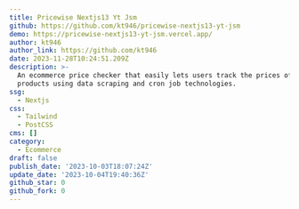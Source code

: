 ```yaml
---
title: Pricewise Nextjs13 Yt Jsm
github: https://github.com/kt946/pricewise-nextjs13-yt-jsm
demo: https://pricewise-nextjs13-yt-jsm.vercel.app/
author: kt946
author_link: https://github.com/kt946
date: 2023-11-28T10:24:51.209Z
description: >-
  An ecommerce price checker that easily lets users track the prices of Amazon
  products using data scraping and cron job technologies.
ssg:
  - Nextjs
css:
  - Tailwind
  - PostCSS
cms: []
category:
  - Ecommerce
draft: false
publish_date: '2023-10-03T18:07:24Z'
update_date: '2023-10-04T19:40:36Z'
github_star: 0
github_fork: 0
---
```

